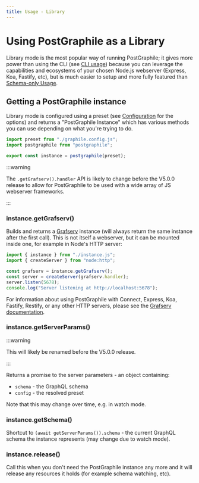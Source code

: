 ```yaml
---
title: Usage - Library
---
```


# Using PostGraphile as a Library

Library mode is the most popular way of running PostGraphile; it gives more
power than using the CLI (see [CLI usage](./usage-cli/)) because you can
leverage the capabilities and ecosystems of your chosen Node.js webserver
(Express, Koa, Fastify, etc), but is much easier to setup and more fully
featured than [Schema-only Usage](./usage-schema/).

## Getting a PostGraphile instance

Library mode is configured using a preset (see [Configuration](./config.md) for
the options) and returns a "PostGraphile Instance" which has various methods
you can use depending on what you're trying to do.

```js title="instance.js"
import preset from "./graphile.config.js";
import postgraphile from "postgraphile";

export const instance = postgraphile(preset);
```

:::warning

The `.getGrafserv().handler` API is likely to change before the V5.0.0 release to
allow for PostGraphile to be used with a wide array of JS webserver frameworks.

:::

### instance.getGrafserv()

Builds and returns a [Grafserv][] instance (will always return the same
instance after the first call). This is not itself a webserver, but it
can be mounted inside one, for example in Node's HTTP server:

```js title="server.js"
import { instance } from "./instance.js";
import { createServer } from "node:http";

const grafserv = instance.getGrafserv();
const server = createServer(grafserv.handler);
server.listen(5678);
console.log("Server listening at http://localhost:5678");
```

For information about using PostGraphile with Connect, Express, Koa, Fastify,
Restify, or any other HTTP servers, please see the [Grafserv
documentation][grafserv].

### instance.getServerParams()

:::warning

This will likely be renamed before the V5.0.0 release.

:::

Returns a promise to the server parameters - an object containing:

- `schema` - the GraphQL schema
- `config` - the resolved preset

Note that this may change over time, e.g. in watch mode.

### instance.getSchema()

Shortcut to `(await getServerParams()).schema` - the current GraphQL schema the
instance represents (may change due to watch mode).

### instance.release()

Call this when you don't need the PostGraphile instance any more and it will
release any resources it holds (for example schema watching, etc).

[grafserv]: https://grafast.org/grafserv/

